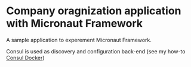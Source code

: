 # Company oragnization application with Micronaut Framework

A sample application to experement Micronaut Framework.

Consul is used as discovery and configuration back-end (see my how-to [Consul Docker](https://github.com/mllopis11/my-docs/blob/master/consul.md))
